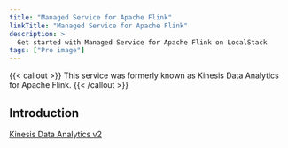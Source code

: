 ```yaml
---
title: "Managed Service for Apache Flink"
linkTitle: "Managed Service for Apache Flink"
description: >
  Get started with Managed Service for Apache Flink on LocalStack
tags: ["Pro image"]
---
```



{{< callout >}}
This service was formerly known as Kinesis Data Analytics for Apache Flink.
{{< /callout >}}

## Introduction

[Kinesis Data Analytics v2](https://docs.localstack.cloud/references/coverage/coverage_kinesisanalyticsv2/)

